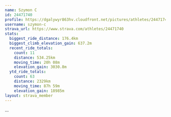 ```yaml
---
name: Szymon C
id: 24471740
profile: https://dgalywyr863hv.cloudfront.net/pictures/athletes/24471740/7213253/2/large.jpg
username: szymon-c
strava_url: https://www.strava.com/athletes/24471740
stats:
  biggest_ride_distance: 176.4km
  biggest_climb_elevation_gain: 637.2m
  recent_ride_totals:
    count: 11
    distance: 534.25km
    moving_time: 20h 08m
    elevation_gain: 3030.8m
  ytd_ride_totals:
    count: 63
    distance: 2329km
    moving_time: 87h 59m
    elevation_gain: 18985m
layout: strava_member
--- 
```

...
